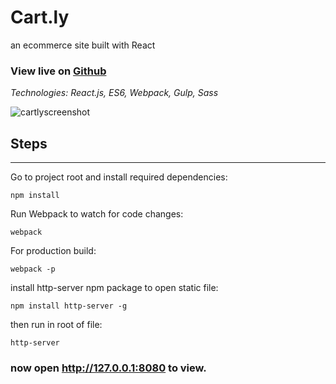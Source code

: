 # Cart.ly

an ecommerce site built with React

### View live on [Github](http://nanettejulius.com/Cart.ly-with-React/)

_Technologies: React.js, ES6, Webpack, Gulp, Sass_

![cartlyscreenshot](https://user-images.githubusercontent.com/28736699/36051515-3ef372a6-0d9f-11e8-847f-c9465908ac8f.png)

## Steps

-----------

Go to project root and install required dependencies:
```
npm install
```

Run Webpack to watch for code changes:
```
webpack
```

For production build:

```
webpack -p
```

install http-server npm package to open static file:

```
npm install http-server -g
```

then run in root of file:

```
http-server
```
### now open http://127.0.0.1:8080 to view.
